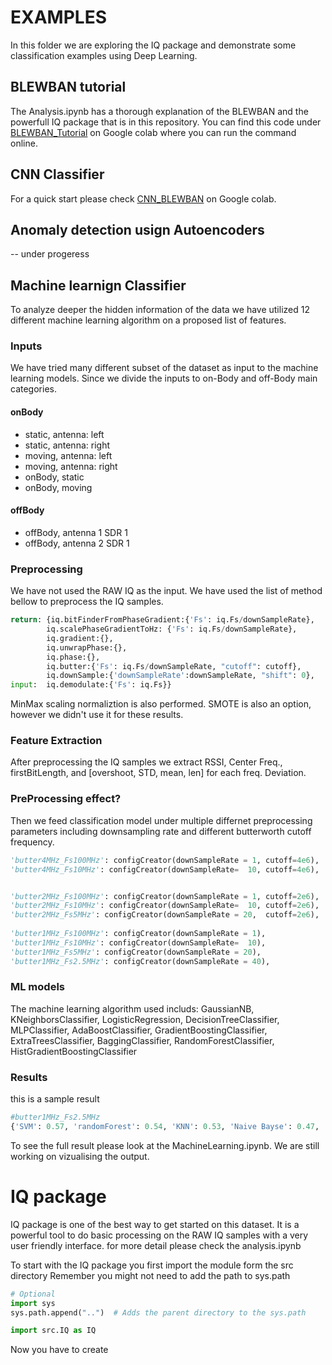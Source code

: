 # EXAMPLES
In this folder we are exploring the IQ package and demonstrate some classification examples using Deep Learning.

## BLEWBAN tutorial
The Analysis.ipynb has a thorough explanation of the BLEWBAN and the powerfull IQ package that is in this repository. You can find this code under [BLEWBAN_Tutorial](https://colab.research.google.com/drive/1MDBT2rkZK7mvF0-5CpkBp85WYFNymxvO?usp=drive_link) on Google colab where you can run the command online.

## CNN Classifier
For a quick start please check [CNN_BLEWBAN](https://colab.research.google.com/drive/1mY_gzbL6OIYSIrTMHnofLrjAYQz99-Es?usp=sharing) on Google colab.

## Anomaly detection usign Autoencoders
-- under progeress

## Machine learnign Classifier
To analyze deeper the hidden information of the data we have utilized 12 different machine learning algorithm on a proposed list of features.

### Inputs
We have tried many different subset of the dataset as input to the machine learning models. Since we divide the inputs to on-Body and off-Body main categories.

#### onBody
- static, antenna: left
- static, antenna: right
- moving,  antenna: left
- moving, antenna: right
- onBody, static
- onBody, moving
#### offBody
- offBody, antenna 1 SDR 1
- offBody, antenna 2 SDR 1

### Preprocessing
We have not used the RAW IQ as the input. We have used the list of method bellow to preprocess the IQ samples.
```python
return: {iq.bitFinderFromPhaseGradient:{'Fs': iq.Fs/downSampleRate},
        iq.scalePhaseGradientToHz: {'Fs': iq.Fs/downSampleRate}, 
        iq.gradient:{},
        iq.unwrapPhase:{},
        iq.phase:{}, 
        iq.butter:{'Fs': iq.Fs/downSampleRate, "cutoff": cutoff},
        iq.downSample:{'downSampleRate':downSampleRate, "shift": 0},
input:  iq.demodulate:{'Fs': iq.Fs}}
 ```

MinMax scaling normaliztion is also performed.
SMOTE is also an option, however we didn't use it for these results.

### Feature Extraction
After preprocessing the IQ samples we extract RSSI, Center Freq., firstBitLength, and [overshoot, STD, mean, len] for each freq. Deviation.

### PreProcessing effect?
Then we feed classification model under multiple differnet preprocessing parameters including downsampling rate and different butterworth cutoff frequency.

``` python
'butter4MHz_Fs100MHz': configCreator(downSampleRate = 1, cutoff=4e6), 
'butter4MHz_Fs10MHz': configCreator(downSampleRate=  10, cutoff=4e6), 


'butter2MHz_Fs100MHz': configCreator(downSampleRate = 1, cutoff=2e6), 
'butter2MHz_Fs10MHz': configCreator(downSampleRate=  10, cutoff=2e6), 
'butter2MHz_Fs5MHz': configCreator(downSampleRate = 20,  cutoff=2e6), 
 
'butter1MHz_Fs100MHz': configCreator(downSampleRate = 1), 
'butter1MHz_Fs10MHz': configCreator(downSampleRate=  10), 
'butter1MHz_Fs5MHz': configCreator(downSampleRate = 20), 
'butter1MHz_Fs2.5MHz': configCreator(downSampleRate = 40),
```
### ML models
The machine learning algorithm used includs:  GaussianNB, KNeighborsClassifier, LogisticRegression, DecisionTreeClassifier, MLPClassifier, AdaBoostClassifier, GradientBoostingClassifier, ExtraTreesClassifier, BaggingClassifier, RandomForestClassifier, HistGradientBoostingClassifier

### Results
this is a sample result

``` python
#butter1MHz_Fs2.5MHz 
{'SVM': 0.57, 'randomForest': 0.54, 'KNN': 0.53, 'Naive Bayse': 0.47, 'logreg': 0.48, 'DecisionTree': 0.56, 'AdaBoostClassifier': 0.27, 'GradientBoostingClassifier': 0.65, 'ExtraTreesClassifier': 0.66, 'BaggingClassifier': 0.68, 'HistGradientBoostingClassifier': 0.71, 'VotingClassifier': 0.62}
```


To see the full result please look at the MachineLearning.ipynb.
We are still working on vizualising the output.




# IQ package
IQ package is one of the best way to get started on this dataset. It is a powerful tool to do basic processing on the RAW IQ samples with a very user friendly interface. for more detail please check the analysis.ipynb

To start with the IQ package you first import the module form the src directory
Remember you might not need to add the path to sys.path
``` python
# Optional 
import sys
sys.path.append("..")  # Adds the parent directory to the sys.path

import src.IQ as IQ
```

Now you have to create
